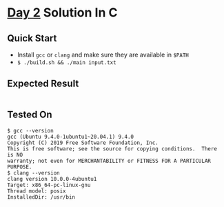 
# [Day 2](https://adventofcode.com/2022/day/2) Solution In C

## Quick Start

- Install `gcc` or `clang` and make sure they are available in `$PATH`
- `$ ./build.sh && ./main input.txt`

## Expected Result

```console

```

## Tested On

```console
$ gcc --version
gcc (Ubuntu 9.4.0-1ubuntu1~20.04.1) 9.4.0
Copyright (C) 2019 Free Software Foundation, Inc.
This is free software; see the source for copying conditions.  There is NO
warranty; not even for MERCHANTABILITY or FITNESS FOR A PARTICULAR PURPOSE.
$ clang --version
clang version 10.0.0-4ubuntu1 
Target: x86_64-pc-linux-gnu
Thread model: posix
InstalledDir: /usr/bin
```